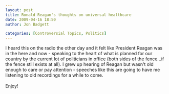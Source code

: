 ```yaml
---
layout: post
title: Ronald Reagan's thoughts on universal healthcare
date: 2009-04-16 18:50
author: Jon Badgett

categories: [Controversial Topics, Politics]
---
```

I heard this on the radio the other day and it felt like President Reagan was in the here and now - speaking to the heart of what is planned for our country by the current lot of politicians in office (both sides of the fence...if the fence still exists at all). I grew up hearing of Reagan but wasn't old enough to care or pay attention - speeches like this are going to have me listening to old recordings for a while to come.<br /><br />Enjoy!<br /><object width="425" height="344"><param name="movie" value="http://www.youtube.com/v/fRdLpem-AAs&hl=en&fs=1&rel=0&color1=0x2b405b&color2=0x6b8ab6"></param><param name="allowFullScreen" value="true"></param><param name="allowscriptaccess" value="always"></param><embed src="http://www.youtube.com/v/fRdLpem-AAs&hl=en&fs=1&rel=0&color1=0x2b405b&color2=0x6b8ab6" type="application/x-shockwave-flash" allowscriptaccess="always" allowfullscreen="true" width="425" height="344"></embed></object>
